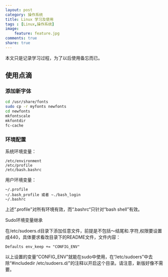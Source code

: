```yaml
---
layout: post
category: 操作系统
title: Linux 学习及使用
tags : [Linux,操作系统]
image:
    feature: feature.jpg
comments: true
share: true
---
```


本文只是记录学习过程，为了以后使用备忘而已。

## 使用点滴

### 添加新字体

```bash
cd /usr/share/fonts
sudo cp -r myfonts newfonts
cd newfonts
mkfontscale
mkfontdir
fc-cache
```

### 环境配置

系统环境变量：

```
/etc/environment
/etc/profile
/etc/bash.bashrc
```

用户环境变量：

```
~/.profile
~/.bash_profile 或者 ~./bash_login
~/.bashrc
```

上述“.profile"对所有环境有效，而“.bashrc“只针对“bash shell”有效。

Sudo环境变量继承

在/etc/sudoers.d目录下添加任意文件，前提是不包括～结尾和.字符,权限要设置成440，具体要求看改目录下的README文件，文件内容：

```
Defaults env_keep += "CONFIG_ENV"
```

以上设置的变量“CONFIG_ENV”就能在sudo中使用，在“/etc/sudoers”中去除“#includedir /etc/sudoers.d/”的注释以开启这个目录。请注意，新版好像不需要。
